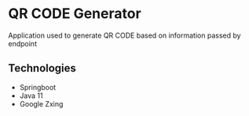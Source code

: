 # QR CODE Generator
Application used to generate QR CODE based on information passed by endpoint

## Technologies
- Springboot
- Java 11
- Google Zxing